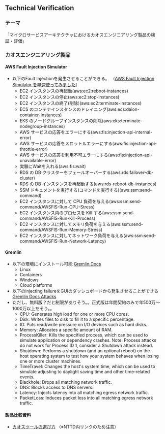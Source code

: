 ## Technical Verification
### テーマ
「マイクロサービスアーキテクチャにおけるカオスエンジニアリング製品の検証・評価」

### カオスエンジニアリング製品
#### AWS Fault Injection Simulator
- 以下のFault Injectionを発生させることができる。 （[AWS Fault Injection Simulator を早速使ってみました](https://qiita.com/hirosys-biz/items/16002428f87c08c0a637)）
  - EC2 インスタンスの再起動(aws:ec2:reboot-instances)
  - EC2 インスタンスの停止(aws:ec2:stop-instances)
  - EC2 インスタンスの終了(削除)(aws:ec2:terminate-instances)
  - ECS のコンテナインスタンスのドレイニング(aws:ecs:daion-container-instances)
  - EKS のノードグループインスタンスの削除(aws:eks:terminate-nodegroup-instances)
  - AWS サービスの応答をエラーにする(aws:fis:injection-api-internal-error)
  - AWS サービスの応答をスロットルエラーにする(aws:fis:injection-api-throttle-error)
  - AWS サービスの応答を利用不可エラーにする(aws:fis:injection-api-unavailable-error)
  - 実験にWaitを入れる(aws:fis:wait)
  - RDS の DB クラスターをフェールオーバーする(aws:rds:failover-db-cluster)
  - RDS の DB インスタンスを再起動する(aws:rds-reboot-db-instances)
  - SSM ドキュメントを実行する(コマンドを実行する)(aws:ssm:send-command)
  - EC2 インスタンスに対して CPU 負荷を与える(aws:ssm:send-command/AWSFIS-Run-CPU-Stress)
  - EC2 インスタンス内のプロセスを Kill する(aws:ssm:send-command/AWSFIS-Run-Kill-Process)
  - EC2 インスタンスに対してメモリ負荷を与える(aws:ssm:send-command/AWSFIS-Run-Memory-Stress)
  - EC2 インスタンスに対してネットワーク負荷を与える(aws:ssm:send-command/AWSFIS-Run-Network-Latency)

#### Gremlin
- 以下の環境にインストール可能 [Gremlin Docs](https://www.gremlin.com/docs/getting-started/compatibility/#caveats)
  - Linux
  - Containers
  - Windows
  - Cloud platforms
- 以下のinjecting failureをGUIのダッシュボードから発生させることができる [Gremlin Docs Attacks](https://www.gremlin.com/docs/fault-injection/attacks/)
- ただし、無料版？だと制限がありそう。。正式版は年間契約のみで年500万～1000万以上だそう。。
  - CPU: Generates high load for one or more CPU cores.
  - Disk: Writes files to disk to fill it to a specific percentage.
  - IO: Puts read/write pressure on I/O devices such as hard disks.
  - Memory: Allocates a specific amount of RAM.
  - ProcessKiller: Kills the specified process, which can be used to simulate application or dependency crashes. Note: Process attacks do not work for Process ID 1, consider a Shutdown attack instead.
  - Shutdown: Performs a shutdown (and an optional reboot) on the host operating system to test how your system behaves when losing one or more cluster machines.
  - TimeTravel: Changes the host's system time, which can be used to simulate adjusting to daylight saving time and other time-related events.
  - Blackhole: Drops all matching network traffic.
  - DNS: Blocks access to DNS servers.
  - Latency: Injects latency into all matching egress network traffic.
  - PacketLoss: Induces packet loss into all matching egress network traffic.

#### 製品比較資料
- [カオスツールの選び方](https://dwp.nttdata.com/document/document-3706ab3013970fe400088cb5b88cf3a8-01UXZOCZ5G2YQM6GGEIJDJVYC52UZ3YZJ2) （※NTTD内リンクのため注意）
